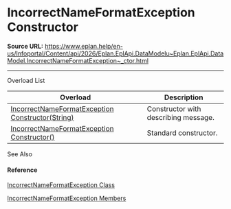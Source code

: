 # IncorrectNameFormatException Constructor

**Source URL:** https://www.eplan.help/en-us/Infoportal/Content/api/2026/Eplan.EplApi.DataModelu~Eplan.EplApi.DataModel.IncorrectNameFormatException~_ctor.html

---

Overload List

| Overload | Description |
| --- | --- |
| [IncorrectNameFormatException Constructor(String)](Eplan.EplApi.DataModelu~Eplan.EplApi.DataModel.IncorrectNameFormatException~_ctor(String).html) | Constructor with describing message. |
| [IncorrectNameFormatException Constructor()](Eplan.EplApi.DataModelu~Eplan.EplApi.DataModel.IncorrectNameFormatException~_ctor().html) | Standard constructor. |



See Also

#### Reference

[IncorrectNameFormatException Class](Eplan.EplApi.DataModelu~Eplan.EplApi.DataModel.IncorrectNameFormatException.html)
  
[IncorrectNameFormatException Members](Eplan.EplApi.DataModelu~Eplan.EplApi.DataModel.IncorrectNameFormatException_members.html)